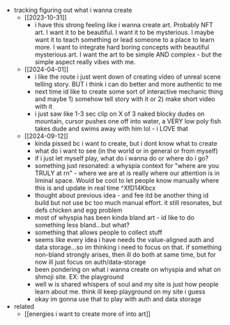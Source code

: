   * tracking figuring out what i wanna create
    * [[2023-10-31]]
      * i have this strong feeling like i wanna create art. Probably NFT art. I want it to be beautiful. I want it to be mysterious. I maybe want it to teach something or lead someone to a place to learn more. I want to integrate hard boring concepts with beautiful mysterious art. I want the art to be simple AND complex - but the simple aspect really vibes with me.
    * [[2024-04-01]]
      * i like the route i just went down of creating video of unreal scene telling story. BUT i think i can do better and more authentic to me
      * next time id like to create some sort of interactive mechanic thing and maybe 1) somehow tell story with it or 2) make short video with it
      * i just saw like 1-3 sec clip on X of 3 naked blocky dudes on mountain, cursor pushes one off into water, a VERY low poly fish takes dude and swims away with him lol - i LOVE that
    * [[2024-09-12]]
      * kinda pissed bc i want to create, but i dont know what to create
      * what do i want to see (in the world or in general or from myself)
      * if i just let myself play, what do i wanna do or where do i go?
      * something just resonated: a whyspia context for "where are you TRULY at rn" - where we are at is really where our attention is in liminal space. Would be cool to let people know manually where this is and update in real time ^XfD14Kbcx
      * thought about previous idea - and fee itd be another thing id build but not use bc too much manual effort. it still resonates, but defs chicken and egg problem
      * most of whyspia has been kinda bland art - id like to do something less bland...but what?
      * something that allows people to collect stuff
      * seems like every idea i have needs the value-aligned auth and data storage...so im thinking i need to focus on that. if something non-bland strongly arises, then ill do both at same time, but for now ill just focus on auth/data-storage
      * been pondering on what i wanna create on whyspia and what on shmoji site. EX: the playground
      * well w is shared whispers of soul and my site is just how people learn about me. think ill keep playground on my site i guess
      * okay im gonna use that to play with auth and data storage
  * related
    * [[energies i want to create more of into art]]
